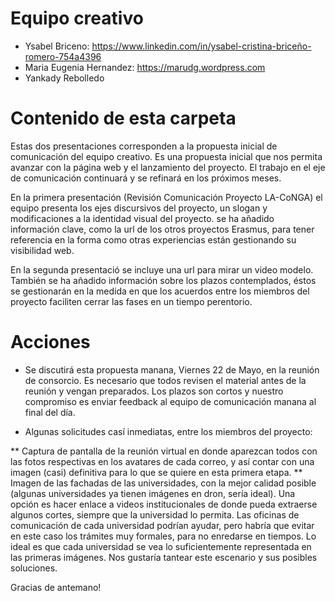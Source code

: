 # Equipo creativo

* Ysabel Briceno: https://www.linkedin.com/in/ysabel-cristina-briceño-romero-754a4396
* Maria Eugenia Hernandez: https://marudg.wordpress.com
* Yankady Rebolledo

# Contenido de esta carpeta

Estas dos presentaciones corresponden a la propuesta inicial de comunicación del equipo creativo. 
Es una propuesta inicial que nos permita avanzar con la página web y el lanzamiento del proyecto. 
El trabajo en el eje de comunicación continuará y se refinará en los próximos meses. 

En la primera presentación (Revisión Comunicación Proyecto LA-CoNGA) el equipo presenta los ejes discursivos del proyecto, un slogan y modificaciones a la identidad visual del proyecto.
se ha añadido información clave, como la url de los otros proyectos Erasmus, para tener referencia en la forma como otras experiencias están gestionando su visibilidad web.

En la segunda presentació se incluye una url para mirar un video modelo. 
También se ha añadido información sobre los plazos contemplados, éstos se gestionarán en la medida 
en que los acuerdos entre los miembros del proyecto faciliten cerrar las fases en un tiempo perentorio.


# Acciones

* Se discutirá esta propuesta manana, Viernes 22 de Mayo, en la reunión de consorcio. Es necesario que todos revisen el material antes de la reunión y vengan preparados.
Los plazos son cortos y nuestro compromiso es enviar feedback al equipo de comunicación manana al final del día. 

* Algunas solicitudes casí inmediatas, entre los miembros del proyecto:

** Captura de pantalla de la reunión virtual en donde aparezcan todos con las fotos respectivas en los avatares de cada correo, y así contar con una imagen (casi) definitiva para lo que se quiere en esta primera etapa.
** Imagen de las fachadas de las universidades, con la mejor calidad posible (algunas universidades ya tienen imágenes en dron, sería ideal). Una opción es hacer enlace a videos institucionales de donde pueda extraerse algunos cortes, siempre que la universidad lo permita. Las oficinas de comunicación de cada universidad podrían ayudar, pero habría que evitar en este caso los trámites muy formales, para no enredarse en tiempos. Lo ideal es que cada universidad se vea lo suficientemente representada en las primeras imágenes. Nos gustaría tantear este escenario y sus posibles soluciones.

Gracias de antemano!
